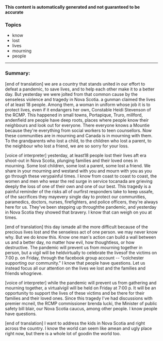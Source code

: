 **This content is automatically generated and not guaranteed to be accurate**

### Topics

- know
- lost
- lives
- mourning
- people

---

### Summary:




[end of translation] we are a country that stands united in our effort to defeat a pandemic, to save lives, and to help each other make it to a better day.
But yesterday we were jolted from that common cause by the senseless violence and tragedy in Nova Scotia.
a gunman claimed the lives of at least 18 people.
Among them, a woman in uniform whose job it is to protect lives, even if it endangers her own, Constable Heidi Stevenson of the RCMP.
This happened in small towns, Portapique, Truro, millford, andenfield are people have deep roots, places where people know their neighbours and look out for everyone.
There everyone knows a Mountie because they're everything from social workers to teen counsellors.
Now these communities are in mourning and Canada is in mourning with them.
To the grandparents who lost a child, to the children who lost a parent, to the neighbour who lost a friend, we are so sorry for your loss.
 

[voice of interpreter] yesterday, at least18 people lost their lives aft era shoot-out in Nova Scotia, plunging families and their loved ones in mourning.
Some lost children, some lost a parent, some lost a friend.
We share in your mourning and westand with you and mourn with you as you go through these verypainful times.
I know from coast to coast to coast, the women and men who wear the red surge in service tocanada are grieving deeply the loss of one of their own and one of our best.
This tragedy is a painful reminder of the risks all of ourfirst responders take to keep ussafe, of the sacrifices they mayevery single day to protect our communities, paramedics, doctors, nurses, firefighters, and police officers, they're always here for us. They've been stepping up throughthe pandemic, and yesterday in Nova Scotia they showed that bravery.
I know that can weigh on you at times.


[end of translation] this day ismade all the more difficult because of the precious lives lost and the senseless act of one person. we may never know why.
But we do know this.
Know one man's action can build a wall between us and a better day, no matter how evil, how thoughtless, or how destructive.
The pandemic will prevent us from mourning together in person, but a vigil will be heldvirtually to celebrate the livesof the victims on 7:00 p. on Friday, through the facebook group account -- "colchester supporting our community."
I know that people have questions.
Let us instead focus all our attention on the lives we lost and the families and friends whogrieve.
 

[voice of interpreter] while the pandemic will prevent us from gathering and mourning together, a virtualvigil will be held on Friday at 7:00 p.
It will be an opportunity to support the lives of these victims and be there for their families and their loved ones.
Since this tragedy I've had discussions with premier mcneil, the RCMP commissioner brenda lucki, the Minister of public safety bill blair, our Nova Scotia caucus, among other people.
I know people have questions.


[end of translation] I want to address the kids in Nova Scotia and right across the country.
I know the world can seem like amean and ugly place right now, but there is a whole lot of goodin the world too.